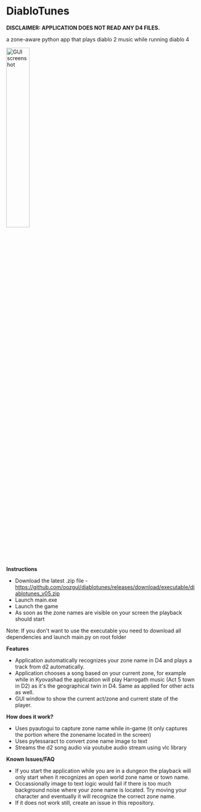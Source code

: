 # DiabloTunes

**DISCLAIMER: APPLICATION DOES NOT READ ANY D4 FILES.**

a zone-aware python app that plays diablo 2 music while running diablo 4

<img src="https://i.imgur.com/BVLHPBi.png" alt="GUI screenshot" width="35%" />

**Instructions**
- Download the latest .zip file - https://github.com/oozgul/diablotunes/releases/download/executable/diablotunes_v05.zip
- Launch main.exe 
- Launch the game
- As soon as the zone names are visible on your screen the playback should start

Note: If you don't want to use the executable you need to download all dependencies and launch main.py on root folder

**Features**
- Application automatically recognizes your zone name in D4 and plays a track from d2 automatically.
- Application chooses a song based on your current zone, for example while in Kyovashad the application will play Harrogath music (Act 5 town in D2) as it's the geographical twin in D4. Same as applied for other acts as well.
- GUI window to show the current act/zone and current state of the player.

**How does it work?**
- Uses pyautogui to capture zone name while in-game (it only captures the portion where the zonename located in the screen)
- Uses pytessaract to convert zone name image to text
- Streams the d2 song audio via youtube audio stream using vlc library

**Known Issues/FAQ**
- If you start the application while you are in a dungeon the playback will only start when it recognizes an open world zone name or town name.
- Occassionally image to text logic would fail if there is too much background noise where your zone name is located. Try moving your character and eventually it will recognize the correct zone name.
- If it does not work still, create an issue in this repository.
